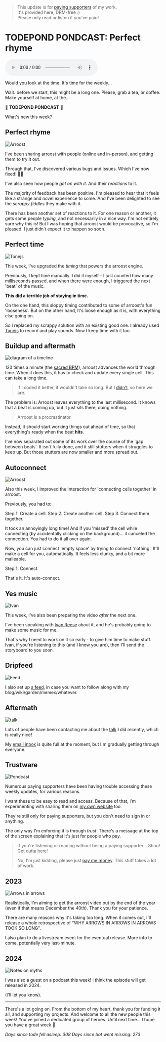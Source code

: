 > This update is for [paying supporters](https://patreon.com/TodePond) of my work.<br>
> It's provided here, DRM-free :)<br>
> Please only read or listen if you've paid!

# TODEPOND PONDCAST: Perfect rhyme

<audio controls>
  <source src="1.m4a" type="audio/x-m4a">
</audio>

Would you look at the time. It's time for the weekly...

Wait. before we start, this might be a long one. Please, grab a tea, or coffee. Make yourself at home, at the...

🐸 **TODEPOND PONDCAST** 🐸

What's new this week?

## Perfect rhyme

![Arroost](1.png)

I've been sharing [arroost](https://arroost.com) with people (online and in-person), and getting them to try it out.

Through that, I've discovered various bugs and issues. Which I've now fixed! 🌈🙌

I've also seen how people *get on with it*. And their *reactions* to it.

The majority of feedback has been positive. I'm pleased to hear that it feels like a strange and novel experience to some. And I've been delighted to see the *scrappy fiddles* they make with it.

There has been another set of reactions to it. For one reason or another, it gets some people *typing*, and not necessarily in a nice way. I'm not entirely sure why this is! But I was hoping that arroost would be provocative, so I'm pleased. I just didn't expect it to happen so soon.

## Perfect time

![Tonejs](2.png)

This week, I've upgraded the *timing* that powers the arroost engine.

Previously, I kept time manually. I did it myself - I just counted how many milliseconds passed, and when there were enough, I triggered the next 'beat' of the music.

**This did a terrible job of staying in time.**

On the one hand, this sloppy timing contributed to some of arroost's fun 'looseness'. But on the other hand, It's loose enough as it is, with everything else going on.

So I replaced my scrappy solution with an existing good one. I already used [Tonejs](https://tonejs.github.io/) to record and play sounds. Now I keep time with it too.

## Buildup and aftermath

![diagram of a timeline](3.png)

120 times a minute (the [sacred BPM](https://elk.zone/mas.to/@yaxu@post.lurk.org/111369314609629635)), arroost advances the world through time. When it does this, it has to check and update every single cell. This can take a long time.

> If I coded it better, it wouldn't take so long. But I [didn't](https://github.com/TodePond/Arroost/issues/158), so here we are.

The problem is: Arroost leaves everything to the last millisecond. It knows that a beat is coming up, but it just sits there, doing nothing.

> Arroost is a procrastinator.

Instead, it should start working things out ahead of time, so that everything's ready when the beat **hits**.

I've now separated out some of its work over the course of the 'gap between beats'. It isn't fully done, and it still stutters when it struggles to keep up. But those stutters are now smaller and more spread out.

## Autoconnect

![Arroost](4.png)

Also this week, I improved the interaction for 'connecting cells together' in arroost.

Previously, you had to:

Step 1. Create a cell.
Step 2. Create another cell.
Step 3. Connect them together.

It took an annoyingly long time! And if you 'missed' the cell while connecting (by accidentally clicking on the background)... it canceled the connection. You had to do it all over again.

Now, you can just connect 'empty space' by trying to connect 'nothing'. It'll make a cell for you, automatically. It feels less clunky, and a bit more malleable. 

Step 1. Connect.

That's it. It's auto-connect.

## Yes music

![Ivan](5.png)

This week, I've also been preparing the video *after* the next one.

I've been speaking with [Ivan Reese](https://ivanish.ca/) about it, and he's probably going to make some music for me.

That's why I need to work on it so early - to give him time to make stuff. Ivan, if you're listening to this (and I know you are), then I'll send the storyboard to you soon.

## Dripfeed

![Feed](6.png)

I also set up [a feed](https://www.todepond.com/feed/), in case you want to follow along with my blog/wiki/garden/memex/whatever.

## Aftermath

![talk](7.png)

Lots of people have been contacting me about the [talk](https://www.youtube.com/watch?v=cBYudbaqHAk&t=6704s) I did recently, which is really nice!

My [email inbox](mailto:todepond@gmail.com) is quite full at the moment, but I'm gradually getting through everyone.

## Trustware

![Pondcast](8.png)

Numerous paying supporters have been having trouble accessing these weekly updates, for various reasons.

I want these to be easy to read and access. Because of that, I'm experimenting with sharing them on [my own website](https://todepond.com) too.

They're still only for paying supporters, but you don't need to sign in or anything.

The only way I'm enforcing it is through *trust*. There's a message at the top of the screen explaining that it's just for people who pay.

> If you're listening or reading without being a paying supporter... Shoo! Get outta here!
>
> No, I'm just kidding, please just [pay me money](https://patreon.com/TodePond). This stuff takes a lot of work.

## 2023

![Arrows in arrows](9.png)

Realistically, I'm aiming to get the arroost video out by the end of the year (even if that means December the 40th). Thank you for your patience.

There are many reasons why it's taking too long. When it comes out, I'll release a whole retrospective of "WHY ARROWS IN ARROWS IN ARROWS TOOK SO LONG".

I also plan to do a livestream event for the eventual release. More info to come, potentially very last-minute.

## 2024

![Notes on myths](10.png)

I was also a guest on a podcast this week! I think the episode will get released in 2024.

(I'll let you know).

---

There's a lot going on. From the bottom of my heart, thank you for funding it all, and supporting my projects. And welcome to all the new people this week! You've joined a dedicated group of heroes. Until next time... I hope you have a great week 🐸

_Days since tode fell asleep: 308_
_Days since bot went missing: 273_
